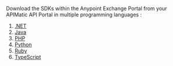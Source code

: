Download the SDKs within the Anypoint Exchange Portal from your APIMatic API Portal in multiple programming languages :

1. [.NET][1]
2. [Java][2]
3. [PHP][3]
4. [Python][4]
5. [Ruby][5]
6. [TypeScript][6]
    

  [1]: https://joyful-kulfi-14647f.netlify.app/#/net-standard-library/getting-started/how-to-get-started
  [2]: https://joyful-kulfi-14647f.netlify.app/#/java/getting-started/how-to-get-started
  [3]: https://joyful-kulfi-14647f.netlify.app/#/php/getting-started/how-to-get-started
  [4]: https://joyful-kulfi-14647f.netlify.app/#/python/getting-started/how-to-get-started
  [5]: https://joyful-kulfi-14647f.netlify.app/#/ruby/getting-started/how-to-get-started
  [6]: https://joyful-kulfi-14647f.netlify.app/#/typescript/getting-started/how-to-get-started


